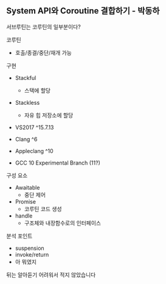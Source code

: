 System API와 Coroutine 결합하기 - 박동하
---
서브루틴는 코루틴의 일부분이다?

코루틴
* 호출/종결/중단/재개 가능

구현
* Stackful
  * 스택에 할당
* Stackless
  * 자유 힙 저장소에 할당

* VS2017 ^15.7.13
* Clang ^6
* Appleclang ^10
* GCC 10 Experimental Branch (11?)

구성 요소
* Awaitable
  * 중단 제어
* Promise
  * 코루틴 코드 생성
* handle
  * 구조체와 내장함수로의 인터페이스

분석 포인트
* suspension 
* invoke/return
* 아 뭐였지

뒤는 알아듣기 어려워서 적지 않았습니다
